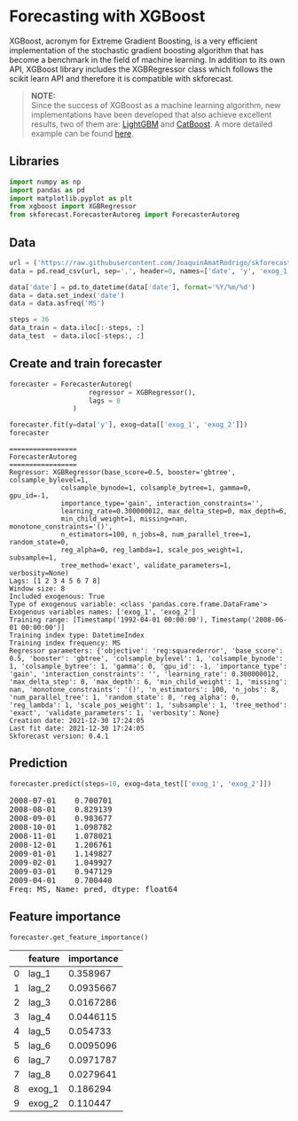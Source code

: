 # Forecasting with XGBoost

XGBoost, acronym for Extreme Gradient Boosting, is a very efficient implementation of the stochastic gradient boosting algorithm that has become a benchmark in the field of machine learning. In addition to its own API, XGBoost library includes the XGBRegressor class which follows the scikit learn API and therefore it is compatible with skforecast.

> **NOTE:**  
> Since the success of XGBoost as a machine learning algorithm, new implementations have been developed that also achieve excellent results, two of them are: [LightGBM](https://lightgbm.readthedocs.io/en/latest/) and [CatBoost](https://catboost.ai/). A more detailed example can be found [here](https://www.cienciadedatos.net/documentos/py39-forecasting-time-series-with-skforecast-xgboost-lightgbm-catboost.html).



## Libraries

``` python
import numpy as np
import pandas as pd
import matplotlib.pyplot as plt
from xgboost import XGBRegressor
from skforecast.ForecasterAutoreg import ForecasterAutoreg
```
## Data

``` python
url = ('https://raw.githubusercontent.com/JoaquinAmatRodrigo/skforecast/master/data/h2o_exog.csv')
data = pd.read_csv(url, sep=',', header=0, names=['date', 'y', 'exog_1', 'exog_2'])

data['date'] = pd.to_datetime(data['date'], format='%Y/%m/%d')
data = data.set_index('date')
data = data.asfreq('MS')

steps = 36
data_train = data.iloc[:-steps, :]
data_test  = data.iloc[-steps:, :]
```

## Create and train forecaster


``` python
forecaster = ForecasterAutoreg(
                    regressor = XGBRegressor(),
                    lags = 8
                )

forecaster.fit(y=data['y'], exog=data[['exog_1', 'exog_2']])
forecaster
```

```
================= 
ForecasterAutoreg 
================= 
Regressor: XGBRegressor(base_score=0.5, booster='gbtree', colsample_bylevel=1,
             colsample_bynode=1, colsample_bytree=1, gamma=0, gpu_id=-1,
             importance_type='gain', interaction_constraints='',
             learning_rate=0.300000012, max_delta_step=0, max_depth=6,
             min_child_weight=1, missing=nan, monotone_constraints='()',
             n_estimators=100, n_jobs=8, num_parallel_tree=1, random_state=0,
             reg_alpha=0, reg_lambda=1, scale_pos_weight=1, subsample=1,
             tree_method='exact', validate_parameters=1, verbosity=None) 
Lags: [1 2 3 4 5 6 7 8] 
Window size: 8 
Included exogenous: True 
Type of exogenous variable: <class 'pandas.core.frame.DataFrame'> 
Exogenous variables names: ['exog_1', 'exog_2'] 
Training range: [Timestamp('1992-04-01 00:00:00'), Timestamp('2008-06-01 00:00:00')] 
Training index type: DatetimeIndex 
Training index frequency: MS 
Regressor parameters: {'objective': 'reg:squarederror', 'base_score': 0.5, 'booster': 'gbtree', 'colsample_bylevel': 1, 'colsample_bynode': 1, 'colsample_bytree': 1, 'gamma': 0, 'gpu_id': -1, 'importance_type': 'gain', 'interaction_constraints': '', 'learning_rate': 0.300000012, 'max_delta_step': 0, 'max_depth': 6, 'min_child_weight': 1, 'missing': nan, 'monotone_constraints': '()', 'n_estimators': 100, 'n_jobs': 8, 'num_parallel_tree': 1, 'random_state': 0, 'reg_alpha': 0, 'reg_lambda': 1, 'scale_pos_weight': 1, 'subsample': 1, 'tree_method': 'exact', 'validate_parameters': 1, 'verbosity': None} 
Creation date: 2021-12-30 17:24:05 
Last fit date: 2021-12-30 17:24:05 
Skforecast version: 0.4.1
```

## Prediction 

``` python
forecaster.predict(steps=10, exog=data_test[['exog_1', 'exog_2']])
```

<pre>
2008-07-01    0.700701
2008-08-01    0.829139
2008-09-01    0.983677
2008-10-01    1.098782
2008-11-01    1.078021
2008-12-01    1.206761
2009-01-01    1.149827
2009-02-01    1.049927
2009-03-01    0.947129
2009-04-01    0.700440
Freq: MS, Name: pred, dtype: float64
</pre>

## Feature importance

``` python
forecaster.get_feature_importance()
```

|    | feature   |   importance |
|----|-----------|--------------|
|  0 | lag_1     |    0.358967  |
|  1 | lag_2     |    0.0935667 |
|  2 | lag_3     |    0.0167286 |
|  3 | lag_4     |    0.0446115 |
|  4 | lag_5     |    0.054733  |
|  5 | lag_6     |    0.0095096 |
|  6 | lag_7     |    0.0971787 |
|  7 | lag_8     |    0.0279641 |
|  8 | exog_1    |    0.186294  |
|  9 | exog_2    |    0.110447  |